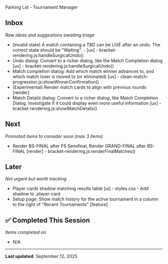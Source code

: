  Parking Lot - Tournament Manager

## Inbox
*Raw ideas and suggestions awaiting triage*
- (invalid state) A match containing a TBD can be LIVE after an undo. The correct state should be "Waiting". - [ux] - bracket-rendering.js:handleSurgicalUndo()
- Undo dialog: Convert to a richer dialog, like the Match Completion dialog [ux] - bracket-rendering.js:handleSurgicalUndo()
- Match completion dialog: Add which match winner advances to, and which match loser is moved to (or eliminated) [ux] - clean-match-progression.js:showWinnerConfirmation()
- (Experimental) Render match cards to align with previous rounds [render]
- Match Details dialog: Convert to a richer dialog, like Match Completion Dialog. Investigate if it could display even more useful information [ux] - bracket-rendering.js:showMatchDetails()

## Next  
*Promoted items to consider soon (max 3 items)*
- Render BS-FINAL after FS Semifinal, Render GRAND-FINAL after BS-FINAL [render] - bracket-rendering.js:renderFinalMatches()

## Later
*Not urgent but worth tracking*
- Player cards shadow matching results table [ui] - styles.css - Add shadow to .player-card
- Setup page: Show match history for the active tournament in a column to the right of "Recent Tournaments" [feature]

## ✅ Completed This Session
*Items completed on <date>*
- N/A

---
**Last updated:** September 12, 2025
